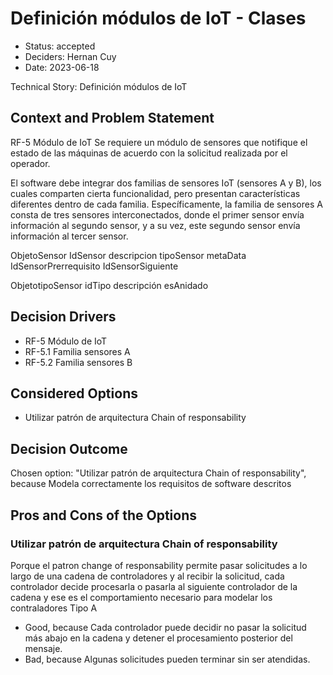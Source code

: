 # Definición módulos de IoT - Clases

* Status: accepted
* Deciders: Hernan Cuy
* Date: 2023-06-18

Technical Story: Definición módulos de IoT

## Context and Problem Statement

RF-5 Módulo de IoT
Se requiere un módulo de sensores que notifique el estado de las máquinas de acuerdo con la solicitud realizada por el operador. 

El software debe integrar dos familias de sensores IoT (sensores A y B), los cuales comparten cierta funcionalidad, pero presentan características diferentes dentro de cada familia. Específicamente, la familia de sensores A consta de tres sensores interconectados, donde el primer sensor envía información al segundo sensor, y a su vez, este segundo sensor envía información al tercer sensor.

ObjetoSensor
IdSensor
descripcion
tipoSensor
metaData
IdSensorPrerrequisito
IdSensorSiguiente

ObjetotipoSensor
idTipo
descripción
esAnidado

## Decision Drivers

* RF-5 Módulo de IoT
* RF-5.1 Familia sensores A
* RF-5.2	Familia sensores B

## Considered Options

* Utilizar patrón de arquitectura Chain of responsability

## Decision Outcome

Chosen option: "Utilizar patrón de arquitectura Chain of responsability", because Modela correctamente los requisitos de software descritos

## Pros and Cons of the Options

### Utilizar patrón de arquitectura Chain of responsability

Porque el patron change of responsability permite pasar solicitudes a lo largo de una cadena de controladores y al recibir la solicitud, cada controlador decide procesarla o pasarla al siguiente controlador de la cadena y ese es el comportamiento necesario para modelar los contraladores Tipo A

* Good, because Cada controlador puede decidir no pasar la solicitud más abajo en la cadena y detener el procesamiento posterior del mensaje.
* Bad, because Algunas solicitudes pueden terminar sin ser atendidas.
